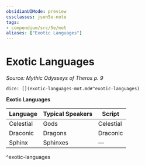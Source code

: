 ```yaml
---
obsidianUIMode: preview
cssclasses: json5e-note
tags:
- compendium/src/5e/mot
aliases: ["Exotic Languages"]
---
```

# Exotic Languages
*Source: Mythic Odysseys of Theros p. 9* 

`dice: [](exotic-languages-mot.md#^exotic-languages)`

**Exotic Languages**

| Language | Typical Speakers | Script |
|----------|------------------|--------|
| Celestial | Gods | Celestial |
| Draconic | Dragons | Draconic |
| Sphinx | Sphinxes | — |
^exotic-languages